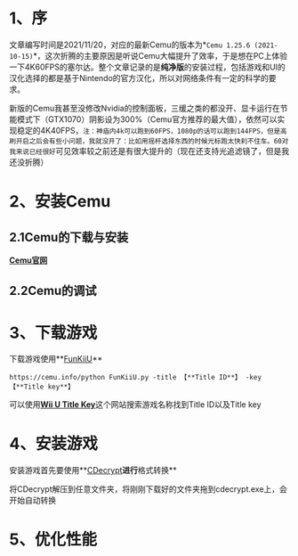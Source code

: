 # 1、序

​	文章编写时间是2021/11/20，对应的最新Cemu的版本为*`Cemu 1.25.6 (2021-10-15)`*，这次折腾的主要原因是听说Cemu大幅提升了效率，于是想在PC上体验一下4K60FPS的塞尔达。整个文章记录的是**纯净版**的安装过程，包括游戏和UI的汉化选择的都是基于Nintendo的官方汉化，所以对网络条件有一定的科学的要求。

​	新版的Cemu我甚至没修改Nvidia的控制面板，三缓之类的都没开、显卡运行在节能模式下（GTX1070）阴影设为300%（Cemu官方推荐的最大值），依然可以实现稳定的4K40FPS，`注：神庙内4k可以跑到60FPS，1080p的话可以跑到144FPS，但是高刷开启之后会有些小问题，我就没开了：比如用摇杆选择东西的时候光标跑太快刹不住车。60对我来说已经很好`可见效率较之前还是有很大提升的（现在还支持光追滤镜了，但是我还没折腾）

# 2、安装Cemu

## 	2.1Cemu的下载与安装

**[Cemu官网](https://cemu.info/)**

## 	2.2Cemu的调试

# 3、下载游戏

下载游戏使用**[FunKiiU](https://github.com/llakssz/FunKiiU)**

```English
https://cemu.info/python FunKiiU.py -title 【**Title ID**】 -key 【**Title key**】
```

可以使用[**Wii U Title Key**](https://utik.91wii.com/)这个网站搜索游戏名称找到Title ID以及Title key

# 4、安装游戏

安装游戏首先要使用**[CDecrypt](https://github.com/VitaSmith/cdecrypt)**进行**格式转换**

将CDecrypt解压到任意文件夹，将刚刚下载好的文件夹拖到cdecrypt.exe上，会开始自动转换

# 5、优化性能
